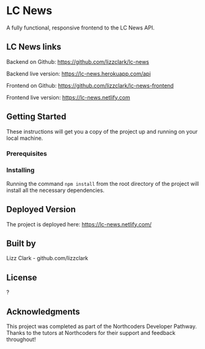 # LC News

A fully functional, responsive frontend to the LC News API.

## LC News links

Backend on Github: https://github.com/lizzclark/lc-news

Backend live version: https://lc-news.herokuapp.com/api

Frontend on Github: https://github.com/lizzclark/lc-news-frontend

Frontend live version: https://lc-news.netlify.com

## Getting Started

<!-- These instructions will get you a copy of the project up and running on your local machine for development and testing purposes. See deployment for notes on how to deploy the project on a live system. -->

These instructions will get you a copy of the project up and running on your local machine.

### Prerequisites

### Installing

Running the command `npm install` from the root directory of the project will install all the necessary dependencies.

## Deployed Version

The project is deployed here: https://lc-news.netlify.com/

## Built by

Lizz Clark - github.com/lizzclark

## License

?

## Acknowledgments

This project was completed as part of the Northcoders Developer Pathway. Thanks to the tutors at Northcoders for their support and feedback throughout!
